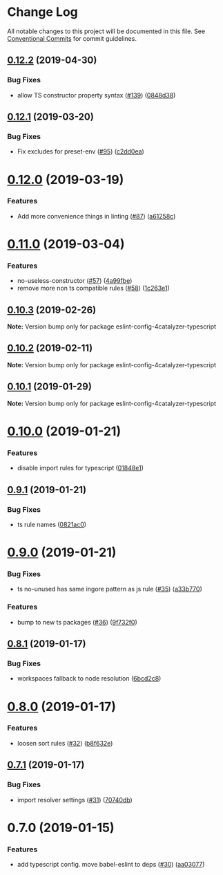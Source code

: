 # Change Log

All notable changes to this project will be documented in this file.
See [Conventional Commits](https://conventionalcommits.org) for commit guidelines.

## [0.12.2](https://github.com/4Catalyzer/javascript/compare/eslint-config-4catalyzer-typescript@0.12.1...eslint-config-4catalyzer-typescript@0.12.2) (2019-04-30)


### Bug Fixes

* allow TS constructor property syntax ([#139](https://github.com/4Catalyzer/javascript/issues/139)) ([0848d38](https://github.com/4Catalyzer/javascript/commit/0848d38))





## [0.12.1](https://github.com/4Catalyzer/javascript/compare/eslint-config-4catalyzer-typescript@0.12.0...eslint-config-4catalyzer-typescript@0.12.1) (2019-03-20)


### Bug Fixes

* Fix excludes for preset-env ([#95](https://github.com/4Catalyzer/javascript/issues/95)) ([c2dd0ea](https://github.com/4Catalyzer/javascript/commit/c2dd0ea))





# [0.12.0](https://github.com/4Catalyzer/javascript/compare/eslint-config-4catalyzer-typescript@0.11.0...eslint-config-4catalyzer-typescript@0.12.0) (2019-03-19)


### Features

* Add more convenience things in linting ([#87](https://github.com/4Catalyzer/javascript/issues/87)) ([a61258c](https://github.com/4Catalyzer/javascript/commit/a61258c))





# [0.11.0](https://github.com/4Catalyzer/javascript/compare/eslint-config-4catalyzer-typescript@0.10.3...eslint-config-4catalyzer-typescript@0.11.0) (2019-03-04)


### Features

* no-useless-constructor ([#57](https://github.com/4Catalyzer/javascript/issues/57)) ([4a99fbe](https://github.com/4Catalyzer/javascript/commit/4a99fbe))
* remove more non ts compatible rules ([#58](https://github.com/4Catalyzer/javascript/issues/58)) ([1c263e1](https://github.com/4Catalyzer/javascript/commit/1c263e1))





## [0.10.3](https://github.com/4Catalyzer/javascript/compare/eslint-config-4catalyzer-typescript@0.10.2...eslint-config-4catalyzer-typescript@0.10.3) (2019-02-26)

**Note:** Version bump only for package eslint-config-4catalyzer-typescript





## [0.10.2](https://github.com/4Catalyzer/javascript/compare/eslint-config-4catalyzer-typescript@0.10.1...eslint-config-4catalyzer-typescript@0.10.2) (2019-02-11)

**Note:** Version bump only for package eslint-config-4catalyzer-typescript





## [0.10.1](https://github.com/javascript/tree/master/packages/eslint-config-4catalyzer-typescript/compare/eslint-config-4catalyzer-typescript@0.10.0...eslint-config-4catalyzer-typescript@0.10.1) (2019-01-29)

**Note:** Version bump only for package eslint-config-4catalyzer-typescript





# [0.10.0](https://github.com/javascript/tree/master/packages/eslint-config-4catalyzer-typescript/compare/eslint-config-4catalyzer-typescript@0.9.1...eslint-config-4catalyzer-typescript@0.10.0) (2019-01-21)


### Features

* disable import rules for typescript ([01848e1](https://github.com/javascript/tree/master/packages/eslint-config-4catalyzer-typescript/commit/01848e1))





## [0.9.1](https://github.com/javascript/tree/master/packages/eslint-config-4catalyzer-typescript/compare/eslint-config-4catalyzer-typescript@0.9.0...eslint-config-4catalyzer-typescript@0.9.1) (2019-01-21)


### Bug Fixes

* ts rule names ([0821ac0](https://github.com/javascript/tree/master/packages/eslint-config-4catalyzer-typescript/commit/0821ac0))





# [0.9.0](https://github.com/javascript/tree/master/packages/eslint-config-4catalyzer-typescript/compare/eslint-config-4catalyzer-typescript@0.8.1...eslint-config-4catalyzer-typescript@0.9.0) (2019-01-21)


### Bug Fixes

* ts no-unused has same ingore pattern as js rule ([#35](https://github.com/javascript/tree/master/packages/eslint-config-4catalyzer-typescript/issues/35)) ([a33b770](https://github.com/javascript/tree/master/packages/eslint-config-4catalyzer-typescript/commit/a33b770))


### Features

* bump to new ts packages ([#36](https://github.com/javascript/tree/master/packages/eslint-config-4catalyzer-typescript/issues/36)) ([9f732f0](https://github.com/javascript/tree/master/packages/eslint-config-4catalyzer-typescript/commit/9f732f0))





## [0.8.1](https://github.com/javascript/tree/master/packages/eslint-config-4catalyzer-typescript/compare/eslint-config-4catalyzer-typescript@0.8.0...eslint-config-4catalyzer-typescript@0.8.1) (2019-01-17)


### Bug Fixes

* workspaces fallback to node resolution ([6bcd2c8](https://github.com/javascript/tree/master/packages/eslint-config-4catalyzer-typescript/commit/6bcd2c8))





# [0.8.0](https://github.com/javascript/tree/master/packages/eslint-config-4catalyzer-typescript/compare/eslint-config-4catalyzer-typescript@0.7.1...eslint-config-4catalyzer-typescript@0.8.0) (2019-01-17)


### Features

* loosen sort rules ([#32](https://github.com/javascript/tree/master/packages/eslint-config-4catalyzer-typescript/issues/32)) ([b8f632e](https://github.com/javascript/tree/master/packages/eslint-config-4catalyzer-typescript/commit/b8f632e))





## [0.7.1](https://github.com/javascript/tree/master/packages/eslint-config-4catalyzer-typescript/compare/eslint-config-4catalyzer-typescript@0.7.0...eslint-config-4catalyzer-typescript@0.7.1) (2019-01-17)


### Bug Fixes

* import resolver settings ([#31](https://github.com/javascript/tree/master/packages/eslint-config-4catalyzer-typescript/issues/31)) ([70740db](https://github.com/javascript/tree/master/packages/eslint-config-4catalyzer-typescript/commit/70740db))





# 0.7.0 (2019-01-15)


### Features

* add typescript config. move babel-eslint to deps ([#30](https://github.com/javascript/tree/master/packages/eslint-config-4catalyzer-typescript/issues/30)) ([aa03077](https://github.com/javascript/tree/master/packages/eslint-config-4catalyzer-typescript/commit/aa03077))
